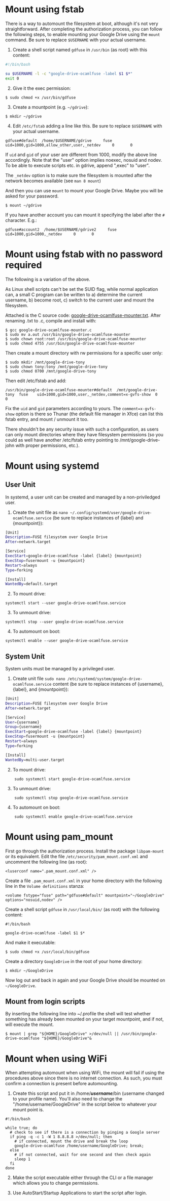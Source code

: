 # Mount using fstab

There is a way to automount the filesystem at boot, although it's not very straightforward. After completing the authorization process, you can follow the following steps, to enable mounting your Google Drive using the `mount` command. Be sure to replace `$USERNAME` with your actual username.

1) Create a shell script named `gdfuse` in `/usr/bin` (as root) with this content:

```bash
#!/bin/bash

su $USERNAME -l -c "google-drive-ocamlfuse -label $1 $*"
exit 0
```

2) Give it the exec permission:
```
$ sudo chmod +x /usr/bin/gdfuse
```
3) Create a mountpoint (e.g. `~/gdrive`):
```
$ mkdir ~/gdrive
```
4) Edit `/etc/fstab` adding a line like this. Be sure to replace `$USERNAME` with your actual username.
```
gdfuse#default  /home/$USERNAME/gdrive     fuse    uid=1000,gid=1000,allow_other,user,_netdev     0       0
```

If `uid` and `gid` of your user are different from 1000, modify the above line accordingly. Note that the "user" option implies noexec, nosuid and nodev. To be able to execute scripts etc. in gdrive, append ",exec" to "user".

The `_netdev` option is to make sure the filesystem is mounted after the network becomes available (see `man 8 mount`)

And then you can use `mount` to mount your Google Drive. Maybe you will be asked for your password.

    $ mount ~/gdrive

If you have another account you can mount it specifying the label after the `#` character. E.g.:

    gdfuse#account2  /home/$USERNAME/gdrive2     fuse    uid=1000,gid=1000,_netdev     0       0

# Mount using fstab with no password required

The following is a variation of the above.

As Linux shell scripts can't be set the SUID flag, while normal application can, a small C program can be written to a) determine the current username, b) become root, c) switch to the current user and mount the filesystem.

Attached is the C source code: [google-drive-ocamlfuse-mounter.txt](https://github.com/astrada/google-drive-ocamlfuse/files/8602705/google-drive-ocamlfuse-mounter.txt).
After renaming .txt to .c, compile and install with:
```
$ gcc google-drive-ocamlfuse-mounter.c
$ sudo mv a.out /usr/bin/google-drive-ocamlfuse-mounter
$ sudo chown root:root /usr/bin/google-drive-ocamlfuse-mounter
$ sudo chmod 4755 /usr/bin/google-drive-ocamlfuse-mounter
```

Then create a mount directory with rw permissions for a specific user only:
```
$ sudo mkdir /mnt/google-drive-tony
$ sudo chown tony:tony /mnt/google-drive-tony
$ sudo chmod 0700 /mnt/google-drive-tony
```

Then edit /etc/fstab and add:
```
/usr/bin/google-drive-ocamlfuse-mounter#default  /mnt/google-drive-tony  fuse    uid=1000,gid=1000,user,_netdev,comment=x-gvfs-show  0       0
```
Fix the `uid` and `gid` parameters according to yours.
The `comment=x-gvfs-show` option is there so Thunar (the default file manager in Xfce) can list this fstab entry, and mount / unmount it too.

There shouldn't be any security issue with such a configuration, as users can only mount directories where they have filesystem permissions (so you could as well have another /etc/fstab entry pointing to /mnt/google-drive-john with proper permissions, etc.).

# Mount using systemd

## User Unit

In systemd, a user unit can be created and managed by a non-priviledged user.

1) Create the unit file as `nano ~/.config/systemd/user/google-drive-ocamlfuse.service` (be sure to replace instances of {label} and {mountpoint}):

```bash
[Unit]
Description=FUSE filesystem over Google Drive
After=network.target

[Service]
ExecStart=google-drive-ocamlfuse -label {label} {mountpoint}
ExecStop=fusermount -u {mountpoint}
Restart=always
Type=forking

[Install]
WantedBy=default.target
```


2. To mount drive:
```
systemctl start --user google-drive-ocamlfuse.service
```
3. To unmount drive:
```
systemctl stop --user google-drive-ocamlfuse.service
```
4. To automount on boot:
```
systemctl enable --user google-drive-ocamlfuse.service
```

## System Unit

System units must be managed by a privileged user.

1) Create unit file `sudo nano /etc/systemd/system/google-drive-ocamlfuse.service` content (be sure to replace instances of {username}, {label}, and {mountpoint}):

```bash
[Unit]
Description=FUSE filesystem over Google Drive
After=network.target

[Service]
User={username}
Group={username}
ExecStart=google-drive-ocamlfuse -label {label} {mountpoint}
ExecStop=fusermount -u {mountpoint}
Restart=always
Type=forking

[Install]
WantedBy=multi-user.target
```

2. To mount drive:
```
    sudo systemctl start google-drive-ocamlfuse.service
```
3. To unmount drive:
```
    sudo systemctl stop google-drive-ocamlfuse.service
```
4. To automount on boot:
```
    sudo systemctl enable google-drive-ocamlfuse.service
```
# Mount using pam_mount

First go through the authorization process. Install the package `libpam-mount` or its equivalent. Edit the file `/etc/security/pam_mount.conf.xml` and uncomment the following line (as root):

    <luserconf name=".pam_mount.conf.xml" />

Create a file `.pam_mount.conf.xml` in your home directory with the following line in the `Volume definitions` stanza:

    <volume fstype="fuse" path="gdfuse#default" mountpoint="~/GoogleDrive" options="nosuid,nodev" />

Create a shell script `gdfuse` in `/usr/local/bin/` (as root) with the following content:

    #!/bin/bash
    
    google-drive-ocamlfuse -label $1 $*

And make it executable:

    $ sudo chmod +x /usr/local/bin/gdfuse

Create a directory `GoogleDrive` in the root of your home directory:

    $ mkdir ~/GoogleDrive

Now log out and back in again and your Google Drive should be mounted on `~/GoogleDrive`.

## Mount from login scripts

By inserting the following line into ~/.profile the shell will test whether something has already been mounted on your target mountpoint, and if not, will execute the mount.

    $ mount | grep "${HOME}/GoogleDrive" >/dev/null || /usr/bin/google-drive-ocamlfuse "${HOME}/GoogleDrive"&

# Mount when using WiFi

When attempting automount when using WiFi, the mount will fail if using the procedures above since there is no internet connection.  As such, you must confirm a connection is present before automounting.

1)  Create this script and put it in /home/**_username_**/bin (username changed to your profile name).  You'll also need to change the "/home/username/GoogleDrive" in the script below to whatever your mount point is.

```
#!/bin/bash

while true; do
  # check to see if there is a connection by pinging a Google server
  if ping -q -c 1 -W 1 8.8.8.8 >/dev/null; then
    # if connected, mount the drive and break the loop
    google-drive-ocamlfuse /home/username/GoogleDrive; break;
  else
    # if not connected, wait for one second and then check again
    sleep 1
  fi
done
```

2)  Make the script executable either through the CLI or a file manager which allows you to change permissions.

3)  Use AutoStart/Startup Applications to start the script after login.